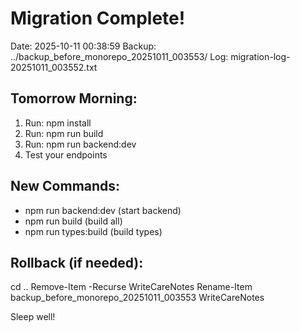 # Migration Complete!

Date: 2025-10-11 00:38:59
Backup: ../backup_before_monorepo_20251011_003553/
Log: migration-log-20251011_003552.txt

## Tomorrow Morning:

1. Run: npm install
2. Run: npm run build
3. Run: npm run backend:dev
4. Test your endpoints

## New Commands:

- npm run backend:dev    (start backend)
- npm run build          (build all)
- npm run types:build    (build types)

## Rollback (if needed):

cd ..
Remove-Item -Recurse WriteCareNotes
Rename-Item backup_before_monorepo_20251011_003553 WriteCareNotes

Sleep well! 
